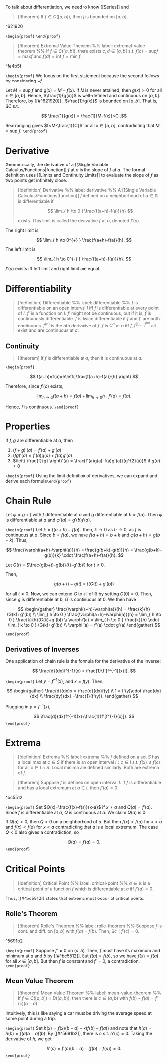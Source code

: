 To talk about differentiation, we need to know [[Series]] and 

> [!theorem]
> If $f \in C([a,b])$, then $f$ is bounded on $[a,b]$.

^621920

`\begin{proof}` `\end{proof}`

> [!theorem] Extremal Value Theorem
> %% label: extremal-value-theorem %%
> If $f \in C([a,b])$, there exists $c,d \in [a,b]$ s.t. $f(c)=\text{sup}f=\text{max}f$ and $f(d)=\text{inf }f=\text{min }f$.

^fe4b5f

`\begin{proof}` We focus on the first statement because the second follows by considering $-f$.

Let $M=\text{sup }f$ and $g(x)=M-f(x)$. If $M$ is never attained, then $g(x)>0$ for all $x \in [a,b]$. Hence, $\frac{1}{g(x)}$ is well-defined and continuous on $[a,b]$. Therefore, by [[#^621920]] , $\frac{1}{g(x)}$ is bounded on $[a,b]$. That is, $\exists C$ s.t.

$$
\frac{1}{g(x)} = \frac{1}{M-f(x)}<C
.$$

Rearranging gives $f<M-\frac{1}{C}$ for all $x \in [a,b]$, contradicting that $M=\text{sup }f$.
`\end{proof}`

# Derivative

Geometrically, the derivative of a [[Single Variable Calculus/Functions|function]] $f$ at $a$ is the slope of $f$ at $a$. The formal definition uses [[Limits and Continuity|Limits]] to evaluate the slope of $f$ as two points get infinitely close.

> [!definition] Derivative
> %% label: derivative %%
> A [[Single Variable Calculus/Functions|function]] $f$ defined on a neighborhood of $a \in \mathbb{R}$ is differentiable if
>
> $$
> \lim_{ h \to 0 } \frac{f(a+h)-f(a)}{h}
> $$
> 
> exists. This limit is called the derivative $f$ at $a$, denoted $f'(a)$.

The right limit is

$$
\lim_{ h \to 0^{+} } \frac{f(a+h)-f(a)}{h}.
$$

The left limit is

$$
\lim_{ h \to 0^{-} } \frac{f(a+h)-f(a)}{h}.
$$

$f'(a)$ exists iff left limit and right limit are equal.

# Differentiability

> [!definition] Differentiable
> %% label: differentiable %%
> $f$ is differentiable on an open interval $I$ iff $f$ is differentiable at every point of $I$. $f'$ is a function on $I$. $f'$ might not be continuous, but if it is, $f$ is continuously differentiable. $f$ is twice differentiable if $f$ and $f'$ are both continuous. $f^{(n)}$ is the $n$th derivative of $f$. $f$ is $C^{n}$ at $a$ iff $f,f^{(1), \dots f^{(n)}}$ all exist and are continuous at $a$.

## Continuity

> [!theorem]
> If $f$ is differentiable at $a$, then it is continuous at $a$. 

`\begin{proof}` 

$$
f(a+h)=f(a)=h\left( \frac{f(a+h)-f(a)}{h} \right)
$$

Therefore, since $f'(a)$ exists, 

$$
\lim_{ h \to 0 } f(a+h) = f(a) + \lim_{ h \to 0 } h \cdot f'(a) = f(a).
$$

Hence, $f$ is continuous.
`\end{proof}`

# Properties

If $f,g$ are differentiable at $a$, then 

1. $(f+g)'(a)=f'(a)+g'(a)$
2. $(fg)'(a)=f'(a)g(a) +f(a)g'(a)$
3. $\left( \frac{f}{g} \right)'(a) = \frac{f'(a)g(a)-f(a)g'(a)}{g^{2}(a)}$ if $g(a)\neq 0$

`\begin{proof}` Using the limit definition of derivatives, we can expand and derive each formula`\end{proof}`

# Chain Rule

Let $\varphi=g\circ f$ with $f$ differentiable at $a$ and $g$ differentiable at $b=f(a)$. Then $\varphi$ is differentiable at $a$ and $\varphi'(a)=g'(b)f'(a)$.

`\begin{proof}` Let $k=f(a+h)-f(a)$. Then, $k\to 0$ as $h\to 0$, as $f$ is continuous at $a$. Since $b=f(a)$, we have $f(a+h)=b+k$ and $\varphi(a+h)=g(b+k)$. Thus,

$$
\frac{\varphi(a+h)-\varphi(a)}{h} = \frac{g(b+k)-g(b)}{h} = \frac{g(b+k)-g(b)}{k} \cdot \frac{f(a+h)-f(a)}{h}.
$$

Let $G(t)$ = $\frac{g(b+t)-g(b)}{t}-g'(b)$ for $t\neq 0$.

Then,

$$
g(b+t)-g(t)=t(G(t)+g'(b))
$$

for all $t\neq 0$. Now, we can extend $G$ to all of $\mathbb{R}$ by setting $G(0)=0$. Then, since $g$ is differentiable at $b$, $G$ is continuous at $0$. We then have

$$
\begin{gather}
\frac{\varphi(a+h)-\varphi(a)}{h} = \frac{k}{h}(G(k)+g'(b)) \\
\lim_{ h \to 0 } \frac{\varphi(a+h)-\varphi(a)}{h} = \lim_{ h \to 0 } \frac{k}{h}(G(k)+g'(b)) \\
\varphi'(a) = \lim_{ h \to 0 } \frac{k}{h} \cdot \lim_{ k \to 0 } (G(k)+g'(b)) \\
\varphi'(a) = f'(a) \cdot g'(a)
\end{gather}
$$

`\end{proof}`

## Derivatives of Inverses

One application of chain rule is the formula for the derivative of the inverse:

$$
\frac{d}{dx}f^{-1}(x) = \frac{1}{f'[f^{-1}(x)]}.
$$

`\begin{proof}` Let $y=f^{-1}(x)$, and $x=f(y)$. Then,

$$
\begin{gather}
\frac{d}{dx}x = \frac{d}{dx}f(y) \\
1 = f'(y)\cdot \frac{dy}{dx} \\
\frac{dy}{dx} =\frac{1}{f'(y)}.
\end{gather}
$$

Plugging in $y=f^{-1}(x)$,

$$
\frac{d}{dx}f^{-1}(x)=\frac{1}{f'[f^{-1}(x)]}.
$$
`\end{proof}`

# Extrema

> [!definition] Extrema
> %% label: extrema %%
> $f$ defined on a set $S$ has a local max at $c \in S$ if there is an open interval $I: c \in I$ s.t. $f(x)\leq f(c)$ for all $x \in I \cap S$. Local minima are defined similarly. Both are extrema of $f$.

> [!theorem]
> Suppose $f$ is defined on open interval $I$. If $f$ is differentiable and has a local extremum at $a \in I$, then $f'(a)=0$.

^bc5512

`\begin{proof}` Set $Q(x)=\frac{f(x)-f(a)}{x-a}$ if $x\neq a$ and $Q(a)=f'(a)$. Since $f$ is differentiable at $a$, $Q$ is continuous at $a$. We claim $Q(a)$ is 0. 

If $Q(a)>0$, then $Q>0$ on a neighborhood of $a$. But then $f(x)>f(a)$ for $x>a$ and $f(x)<f(a)$ for $x<a$ contradicting that $a$ is a local extremum. The case $Q<0$ also gives a contradiction, so 

$$
Q(a)=f'(a)=0.
$$
`\end{proof}`

# Critical Points

> [!definition] Critical Point
> %% label: critical-point %%
> $a \in \mathbb{R}$ is a critical point of a function $f$ which is differentiable at $a$ iff $f'(a)=0$.

Thus, [[#^bc5512]] states that extrema must occur at critical points.

## Rolle's Theorem

> [!theorem] Rolle's Theorem
> %% label: rolle-theorem %%
> Suppose $f$ is cont. and diff. on $[a,b]$ with $f(a)=f(b)$. Then, $\exists c\mid f'(c)=0$.

^5691b2

`\begin{proof}` Suppose $f'\neq 0$ on $(a,b)$. Then, $f$ must have its maximum and minimum at $a$ and $b$ by [[#^bc5512]]. But $f(a)=f(b)$, so we have $f(x)=f(a)$ for all $x \in [a,b]$. But then $f$ is constant and $f'=0$, a contradiction.
`\end{proof}`

## Mean Value Theorem

> [!theorem] Mean Value Theorem
> %% label: mean-value-theorem %%
> If $f \in C([a,b]) \cap D((a,b))$, then there is $c \in (a,b)$ with $f(b)-f(a)=f'(c)(b-a)$. 

Intuitively, this is like saying a car must be driving the average speed at some point during a trip.

`\begin{proof}` Set $h(x)=f(x)(b-a)-x(f(b)-f(a))$ and note that $h(a)=h(b)=f(a)b-af(b)$. By [[#^5691b2]], there is $c$ s.t. $h'(c)=0$. Taking the derivative of $h$, we get

$$
h'(c)=f'(c)(b-a)-(f(b)-f(a)) = 0.
$$
`\end{proof}`
